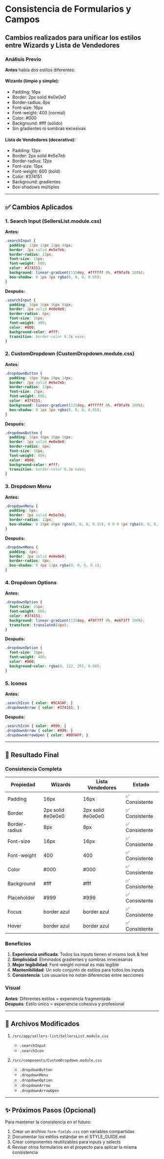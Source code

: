 # Consistencia de Formularios y Campos

## Cambios realizados para unificar los estilos entre Wizards y Lista de Vendedores

### Análisis Previo

**Antes** había dos estilos diferentes:

#### Wizards (limpio y simple):
- Padding: 16px
- Border: 2px solid #e0e0e0
- Border-radius: 8px
- Font-size: 16px
- Font-weight: 400 (normal)
- Color: #000
- Background: #fff (sólido)
- Sin gradientes ni sombras excesivas

#### Lista de Vendedores (decorativo):
- Padding: 12px
- Border: 2px solid #e5e7eb
- Border-radius: 12px
- Font-size: 15px
- Font-weight: 600 (bold)
- Color: #374151
- Background: gradientes
- Box-shadows múltiples

---

## ✅ Cambios Aplicados

### 1. Search Input (SellersList.module.css)

**Antes:**
```css
.searchInput {
  padding: 12px 12px 12px 44px;
  border: 2px solid #e5e7eb;
  border-radius: 12px;
  font-size: 15px;
  font-weight: 600;
  color: #374151;
  background: linear-gradient(135deg, #ffffff 0%, #f9fafb 100%);
  box-shadow: 0 1px 3px rgba(0, 0, 0, 0.05);
}
```

**Después:**
```css
.searchInput {
  padding: 16px 16px 16px 44px;
  border: 2px solid #e0e0e0;
  border-radius: 8px;
  font-size: 16px;
  font-weight: 400;
  color: #000;
  background-color: #fff;
  transition: border-color 0.3s ease;
}
```

### 2. CustomDropdown (CustomDropdown.module.css)

**Antes:**
```css
.dropdownButton {
  padding: 10px 36px 10px 14px;
  border: 2px solid #e5e7eb;
  border-radius: 12px;
  font-size: 15px;
  font-weight: 600;
  color: #374151;
  background: linear-gradient(135deg, #ffffff 0%, #f9fafb 100%);
  box-shadow: 0 1px 3px rgba(0, 0, 0, 0.05);
}
```

**Después:**
```css
.dropdownButton {
  padding: 16px 40px 16px 16px;
  border: 2px solid #e0e0e0;
  border-radius: 8px;
  font-size: 16px;
  font-weight: 400;
  color: #000;
  background-color: #fff;
  transition: border-color 0.3s ease;
}
```

### 3. Dropdown Menu

**Antes:**
```css
.dropdownMenu {
  padding: 8px;
  border: 2px solid #e5e7eb;
  border-radius: 12px;
  box-shadow: 0 10px 40px rgba(0, 0, 0, 0.15), 0 0 0 1px rgba(0, 0, 0, 0.05);
}
```

**Después:**
```css
.dropdownMenu {
  padding: 4px;
  border: 2px solid #e0e0e0;
  border-radius: 8px;
  box-shadow: 0 4px 12px rgba(0, 0, 0, 0.1);
}
```

### 4. Dropdown Options

**Antes:**
```css
.dropdownOption {
  font-size: 15px;
  font-weight: 600;
  color: #374151;
  background: linear-gradient(135deg, #f0f7ff 0%, #e6f3ff 100%);
  transform: translateX(4px);
}
```

**Después:**
```css
.dropdownOption {
  font-size: 16px;
  font-weight: 400;
  color: #000;
  background-color: rgba(0, 122, 255, 0.08);
}
```

### 5. Iconos

**Antes:**
```css
.searchIcon { color: #9CA3AF; }
.dropdownArrow { color: #374151; }
```

**Después:**
```css
.searchIcon { color: #999; }
.dropdownArrow { color: #999; }
.dropdownArrowOpen { color: #007AFF; }
```

---

## 🎯 Resultado Final

### Consistencia Completa

| Propiedad | Wizards | Lista Vendedores | Estado |
|-----------|---------|------------------|--------|
| Padding | 16px | 16px | ✅ Consistente |
| Border | 2px solid #e0e0e0 | 2px solid #e0e0e0 | ✅ Consistente |
| Border-radius | 8px | 8px | ✅ Consistente |
| Font-size | 16px | 16px | ✅ Consistente |
| Font-weight | 400 | 400 | ✅ Consistente |
| Color | #000 | #000 | ✅ Consistente |
| Background | #fff | #fff | ✅ Consistente |
| Placeholder | #999 | #999 | ✅ Consistente |
| Focus | border azul | border azul | ✅ Consistente |
| Hover | border azul | border azul | ✅ Consistente |

### Beneficios

1. **Experiencia unificada**: Todos los inputs tienen el mismo look & feel
2. **Simplicidad**: Eliminados gradientes y sombras innecesarias
3. **Mejor legibilidad**: Font-weight normal es más legible
4. **Mantenibilidad**: Un solo conjunto de estilos para todos los inputs
5. **Consistencia**: Los usuarios no notan diferencias entre secciones

### Visual

**Antes**: Diferentes estilos = experiencia fragmentada  
**Después**: Estilo único = experiencia cohesiva y profesional

---

## 📁 Archivos Modificados

1. `/src/app/sellers-list/SellersList.module.css`
   - `.searchInput`
   - `.searchIcon`

2. `/src/components/CustomDropdown.module.css`
   - `.dropdownButton`
   - `.dropdownMenu`
   - `.dropdownOption`
   - `.dropdownArrow`
   - `.dropdownArrowOpen`

---

## ✨ Próximos Pasos (Opcional)

Para mantener la consistencia en el futuro:

1. Crear un archivo `form-fields.css` con variables compartidas
2. Documentar los estilos estándar en el STYLE_GUIDE.md
3. Crear componentes reutilizables para inputs y selects
4. Revisar otros formularios en el proyecto para aplicar la misma consistencia

